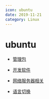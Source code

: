 ```yaml
---
icon: ubuntu
date: 2019-11-21
category: Linux
---
```


# ubuntu

- [管理包](manage.md)

- [开发软件](debug.md)

- [网络服务器相关](webserver.md)

- [语言切换](lang.md)

